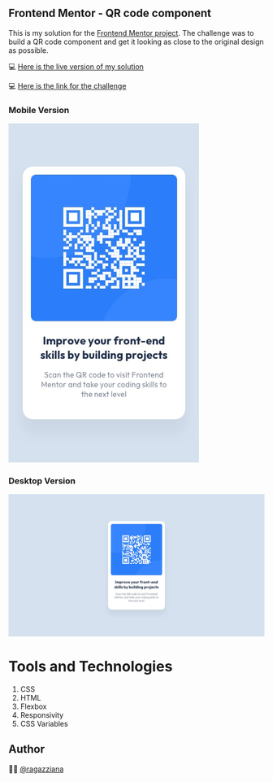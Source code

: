 
## Frontend Mentor - QR code component

This is my solution for the [Frontend Mentor project](https://www.frontendmentor.io/solutions/qr-code-challenge-flex-box-and-css-variables-QI7d4CkKpH). The challenge was to build a QR code component and get it looking as close to the original design as possible.

💻 [Here is the live version of my solution](https://ragazziana.github.io/frontendmentor_qrcode/)

💻 [Here is the link for the challenge](https://www.frontendmentor.io/solutions/qr-code-challenge-flex-box-and-css-variables-QI7d4CkKpH)

### Mobile Version

![This is the Mobile Version](https://github.com/ragazziana/frontendmentor_qrcode/blob/main/design/mobile-design.jpg?raw=true)

### Desktop Version

![This is the desktop version](https://github.com/ragazziana/frontendmentor_qrcode/blob/main/design/desktop-design.jpg?raw=true)

# Tools and Technologies

1. CSS
2. HTML
3. Flexbox
4. Responsivity
5. CSS Variables

## Author
👩‍💻  [@ragazziana](https://github.com/ragazziana)
